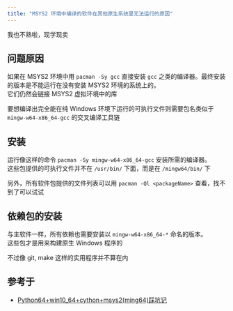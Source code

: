 ```yaml
---
title: "MSYS2 环境中编译的软件在其他原生系统里无法运行的原因"
---
```


我也不熟啦，现学现卖

## 问题原因

如果在 MSYS2 环境中用 `pacman -Sy gcc` 直接安装 `gcc` 之类的编译器。最终安装的版本是不能运行在没有安装 MSYS2 环境的系统上的。\
它们仍然会链接 MSYS2 虚拟环境中的库

要想编译出完全能在纯 Windows 环境下运行的可执行文件则需要包名类似于 `mingw-w64-x86_64-gcc` 的交叉编译工具链

## 安装

运行像这样的命令 `pacman -Sy mingw-w64-x86_64-gcc` 安装所需的编译器。\
这些包提供的可执行文件并不在 `/usr/bin/` 下面，而是在 `/mingw64/bin/` 下

另外，所有软件包提供的文件列表可以用 `pacman -Ql <packageName>` 查看，找不到了可以试试

## 依赖包的安装

与主软件一样，所有依赖也需要安装以 `mingw-w64-x86_64-*` 命名的版本。\
这些包才是用来构建原生 Windows 程序的

不过像 git, make 这样的实用程序并不算在内

## 参考于

- [Python64+win10_64+cython+msys2(ming64)踩坑记](https://www.cnblogs.com/yafengabc/p/11399939.html)
